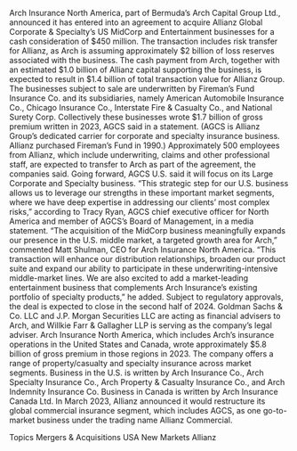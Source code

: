Arch Insurance North America, part of Bermuda’s Arch Capital Group Ltd., announced it has entered into an agreement to acquire Allianz Global Corporate & Specialty’s US MidCorp and Entertainment businesses for a cash consideration of $450 million.
The transaction includes risk transfer for Allianz, as Arch is assuming approximately $2 billion of loss reserves associated with the business. The cash payment from Arch, together with an estimated $1.0 billion of Allianz capital supporting the business, is expected to result in $1.4 billion of total transaction value for Allianz Group.
The businesses subject to sale are underwritten by Fireman’s Fund Insurance Co. and its subsidiaries, namely American Automobile Insurance Co., Chicago Insurance Co., Interstate Fire & Casualty Co., and National Surety Corp. Collectively these businesses wrote $1.7 billion of gross premium written in 2023, AGCS said in a statement. (AGCS is Allianz Group’s dedicated carrier for corporate and specialty insurance business. Allianz purchased Fireman’s Fund in 1990.)
Approximately 500 employees from Allianz, which include underwriting, claims and other professional staff, are expected to transfer to Arch as part of the agreement, the companies said.
Going forward, AGCS U.S. said it will focus on its Large Corporate and Specialty business.
“This strategic step for our U.S. business allows us to leverage our strengths in these important market segments, where we have deep expertise in addressing our clients’ most complex risks,” according to Tracy Ryan, AGCS chief executive officer for North America and member of AGCS’s Board of Management, in a media statement.
“The acquisition of the MidCorp business meaningfully expands our presence in the U.S. middle market, a targeted growth area for Arch,” commented Matt Shulman, CEO for Arch Insurance North America.
“This transaction will enhance our distribution relationships, broaden our product suite and expand our ability to participate in these underwriting-intensive middle-market lines. We are also excited to add a market-leading entertainment business that complements Arch Insurance’s existing portfolio of specialty products,” he added.
Subject to regulatory approvals, the deal is expected to close in the second half of 2024.
Goldman Sachs & Co. LLC and J.P. Morgan Securities LLC are acting as financial advisers to Arch, and Willkie Farr & Gallagher LLP is serving as the company’s legal adviser.
Arch Insurance North America, which includes Arch’s insurance operations in the United States and Canada, wrote approximately $5.8 billion of gross premium in those regions in 2023. The company offers a range of property/casualty and specialty insurance across market segments. Business in the U.S. is written by Arch Insurance Co., Arch Specialty Insurance Co., Arch Property & Casualty Insurance Co., and Arch Indemnity Insurance Co. Business in Canada is written by Arch Insurance Canada Ltd.
In March 2023, Allianz announced it would restructure its global commercial insurance segment, which includes AGCS, as one go-to-market business under the trading name Allianz Commercial.

Topics
Mergers & Acquisitions
USA
New Markets
Allianz
